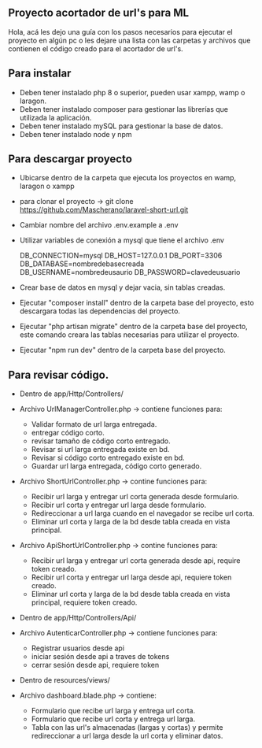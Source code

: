 ## Proyecto acortador de url's para ML

Hola, acá les dejo una guía con los pasos necesarios para ejecutar el proyecto en algún pc o les dejare una lista con las carpetas y archivos que contienen el código creado
para el acortador de url's.

## Para instalar

- Deben tener instalado php 8 o superior, pueden usar xampp, wamp o laragon.
- Deben tener instalado composer para gestionar las librerías que utilizada la aplicación.
- Deben tener instalado mySQL para gestionar la base de datos.
- Deben tener instalado node y npm

## Para descargar proyecto

- Ubicarse dentro de la carpeta que ejecuta los proyectos en wamp, laragon o xampp
- para clonar el proyecto -> git clone https://github.com/Mascherano/laravel-short-url.git
- Cambiar nombre del archivo .env.example a .env
- Utilizar variables de conexión a mysql que tiene el archivo .env

    DB_CONNECTION=mysql
    DB_HOST=127.0.0.1
    DB_PORT=3306
    DB_DATABASE=nombredebasecreada
    DB_USERNAME=nombredeusaurio
    DB_PASSWORD=clavedeusuario

- Crear base de datos en mysql y dejar vacia, sin tablas creadas.
- Ejecutar "composer install" dentro de la carpeta base del proyecto, esto descargara todas las dependencias del proyecto.
- Ejecutar "php artisan migrate" dentro de la carpeta base del proyecto, este comando creara las tablas necesarias para utilizar el proyecto.
- Ejecutar "npm run dev" dentro de la carpeta base del proyecto.

## Para revisar código.

- Dentro de app/Http/Controllers/

- Archivo UrlManagerController.php -> contiene funciones para: 

    - Validar formato de url larga entregada.
    - entregar código corto.
    - revisar tamaño de código corto entregado.
    - Revisar si url larga entregada existe en bd.
    - Revisar si código corto entregado existe en bd.
    - Guardar url larga entregada, código corto generado.

- Archivo ShortUrlController.php -> contine funciones para:

    - Recibir url larga y entregar url corta generada desde formulario.
    - Recibir url corta y entregar url larga desde formulario.
    - Redireccionar a url larga cuando en el navegador se recibe url corta.
    - Eliminar url corta y larga de la bd desde tabla creada en vista principal.

- Archivo ApiShortUrlController.php -> contine funciones para:

    - Recibir url larga y entregar url corta generada desde api, require token creado.
    - Recibir url corta y entregar url larga desde api, requiere token creado.
    - Eliminar url corta y larga de la bd desde tabla creada en vista principal, requiere token creado.

- Dentro de app/Http/Controllers/Api/

- Archivo AutenticarController.php -> contiene funciones para:

    - Registrar usuarios desde api
    - iniciar sesión desde api a traves de tokens
    - cerrar sesión desde api, requiere token

- Dentro de resources/views/

- Archivo dashboard.blade.php -> contiene:

    - Formulario que recibe url larga y entrega url corta.
    - Formulario que recibe url corta y entrega url larga.
    - Tabla con las url's almacenadas (largas y cortas) y permite redireccionar a url larga desde la url corta y eliminar datos.
